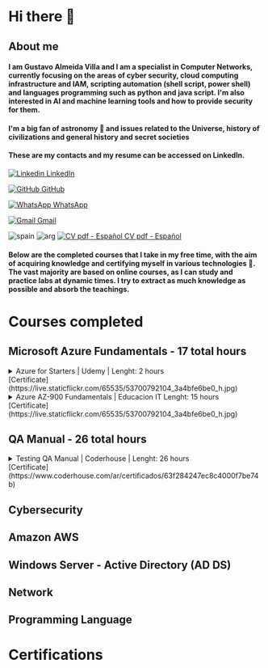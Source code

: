# **Hi there** 👋

## About me 
#### I am Gustavo Almeida Villa and I am a specialist in Computer Networks, currently focusing on the areas of cyber security, cloud computing infrastructure and IAM, scripting automation (shell script, power shell) and languages programming  such as python and java script. I'm also interested in AI and machine learning tools and how to provide security for them.
#### I'm a big fan of astronomy 🔭 and issues related to the Universe, history of civilizations and general history and secret societies

#### These are my contacts and my resume can be accessed on LinkedIn.




[![Linkedin](https://i.stack.imgur.com/gVE0j.png) LinkedIn](https://www.linkedin.com/in/gustavo-almeida-villa-76117037)
&nbsp;

[![GitHub](https://i.stack.imgur.com/tskMh.png) GitHub](https://github.com/guvilla85/)

[![WhatsApp](https://i.imgur.com/dtJOIlk.png) WhatsApp](https://wa.me/5491133718732)

[![Gmail](https://i.imgur.com/M33v43D.png) Gmail](https://mailto:gu.a.villa@gmail.com)

![spain](https://live.staticflickr.com/65535/53701041115_b8d02da629_t.jpg) ![arg](https://live.staticflickr.com/65535/53700572746_a5edfd7b87_t.jpg) [![CV pdf - Español](https://live.staticflickr.com/65535/53699679857_e17ed85e1e_s.jpg) CV pdf - Español](https://drive.google.com/file/d/0BzizBJXws4khX0JHeUh2Y19zbDhRYmR2ZG54NmNDY3h1eXNZ/view?usp=sharing&resourcekey=0-Cii7YQyQ1jU-orW3PCBSVA)


#### Below are the completed courses that I take in my free time, with the aim of acquiring knowledge and certifying myself in various technologies 🌱. The vast majority are based on online courses, as I can study and practice labs at dynamic times. I try to extract as much knowledge as possible and absorb the teachings.


# **Courses completed**

## **Microsoft Azure Fundamentals - 17 total hours**

<details>
  <summary>Azure for Starters | Udemy | Lenght: 2 hours</summary>       
    Institute:Udemy;      
    Description / Course content: Overview about Microsoft Azure, Microsoft Azure Global Infrastructure, Subscription Azure, Resource Group, Billing Alert, VM creation;     
    Lenght: 2 hours;
    Language: Brazilian Portuguese; 
    Date: Sept, 12, 2021;
    Instructors: André Iacono
 </details>
[Certificate](https://live.staticflickr.com/65535/53700792104_3a4bfe6be0_h.jpg) <br>

  
<details>
  <summary>Azure AZ-900 Fundamentals | Educacion IT Lenght: 15 hours</summary>               
   Institute: Educacion IT;                                  
   Description: Fundamentos de la Nube, IaaS, PaaS y SaaS, Modelos de nube pública, privada e híbrida, Servicios principales de Azure, Componentes y Arquitectura, Herramientas de Administración, Seguridad, Privacidad y Confianza, Azure Identity, Trabajar con monitoreos e informes, Planificación y gestión de costos    
   Lenght: 15 hours;
   Language: Spanish Argentina; 
   Date: Mar, 11, 2023;
   Instructors: Emiliano Flecha
</details>
[Certificate](https://live.staticflickr.com/65535/53700792104_3a4bfe6be0_h.jpg) <br>
  
  
## **QA Manual - 26 total hours**

<details>
  <summary>Testing QA Manual | Coderhouse | Lenght: 26 hours</summary>       
   Institute: Coderhouse;                                  
   Description / Course content: 1. ¿Qué es el testing? / 2. ¿Qué significa ser un Tester? / 3. ¿Cuáles son los distintos tipos de testing? / 4. El testing en el desarrollo de software / 5. Testing en Agilidad / 6. Defectos en el testing / 7. ¿Cómo se prepara para hacer las pruebas? / 8. Ejecución de pruebas / 9. Pruebas de aplicaciones web / 10. Pruebas de aplicaciones mobile / 11. API Testing / 12. Pruebas No funcionales / 13. Proyección profesional;;    
   Lenght: 26 hours;    
   Date: Jan/31/2023; 
   Instructors: Constanza Llanos
</details>
[Certificate](https://www.coderhouse.com/ar/certificados/63f284247ec8c4000f7be74b)

## Cybersecurity

## Amazon AWS 

## Windows Server - Active Directory (AD DS)

## Network

## Programming Language 

# **Certifications**





<!--
**guvilla85/guvilla85** is a ✨ _special_ ✨ repository because its `README.md` (this file) appears on your GitHub profile.

Here are some ideas to get you started:

- 🔭 I’m currently working on ...
- 🌱 I’m currently learning ...
- 👯 I’m looking to collaborate on ...
- 🤔 I’m looking for help with ...
- 💬 Ask me about ...
- 📫 How to reach me: ...
- 😄 Pronouns: ...
- ⚡ Fun fact: ...
-->
